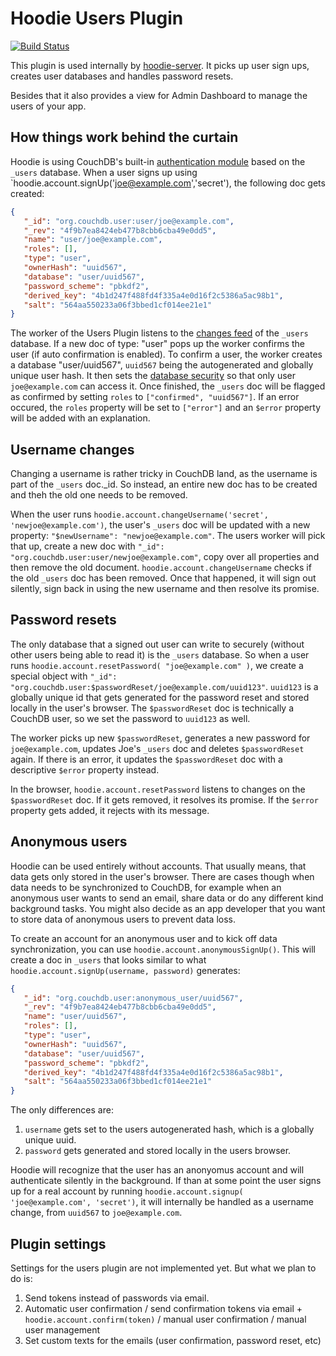 # Hoodie Users Plugin
[![Build Status](https://travis-ci.org/hoodiehq/worker-users.svg?branch=master)](https://travis-ci.org/hoodiehq/worker-users)

This plugin is used internally by [hoodie-server].
It picks up user sign ups, creates user databases and handles password resets.

Besides that it also provides a view for Admin Dashboard to manage the users of your app.


How things work behind the curtain
----------------------------------

Hoodie is using CouchDB's built-in [authentication module] based on the `_users` database.
When a user signs up using `hoodie.account.signUp('joe@example.com','secret'), the following
doc gets created:

```json
{
   "_id": "org.couchdb.user:user/joe@example.com",
   "_rev": "4f9b7ea8424eb477b8cbb6cba49e0dd5",
   "name": "user/joe@example.com",
   "roles": [],
   "type": "user",
   "ownerHash": "uuid567",
   "database": "user/uuid567",
   "password_scheme": "pbkdf2",
   "derived_key": "4b1d247f488fd4f335a4e0d16f2c5386a5ac98b1",
   "salt": "564aa550233a06f3bbed1cf014ee21e1"
}
```

The worker of the Users Plugin listens to the [changes feed] of the `_users` database. If
a new doc of type: "user" pops up the worker confirms the user (if auto confirmation is enabled).
To confirm a user, the worker creates a database "user/uuid567", `uuid567` being the autogenerated
and globally unique user hash. It then sets the [database security] so that only user `joe@example.com`
can access it. Once finished, the `_users` doc will be flagged as confirmed by setting `roles` to
`["confirmed", "uuid567"]`. If an error occured, the `roles` property will be set to `["error"]` and an
`$error` property will be added with an explanation.


Username changes
----------------

Changing a username is rather tricky in CouchDB land, as the username is part of the `_users` doc._id.
So instead, an entire new doc has to be created and theh the old one needs to be removed.

When the user runs `hoodie.account.changeUsername('secret', 'newjoe@example.com')`, the user's `_users` doc
will be updated with a new property: `"$newUsername": "newjoe@example.com"`. The users worker will pick that
up, create a new doc with `"_id": "org.couchdb.user:user/newjoe@example.com"`, copy over all properties and
then remove the old document. `hoodie.account.changeUsername` checks if the old `_users` doc has been removed.
Once that happened, it will sign out silently, sign back in using the new username and then resolve its promise.


Password resets
---------------

The only database that a signed out user can write to securely (without other users being able to read it)
is the `_users` database. So when a user runs `hoodie.account.resetPassword( "joe@example.com" )`, we create
a special object with `"_id": "org.couchdb.user:$passwordReset/joe@example.com/uuid123"`. `uuid123` is a globally unique id
that gets generated for the password reset and stored locally in the user's browser. The `$passwordReset` doc
is technically a CouchDB user, so we set the password to `uuid123` as well.

The worker picks up new `$passwordReset`, generates a new password for `joe@example.com`, updates Joe's `_users`
doc and deletes `$passwordReset` again. If there is an error, it updates the `$passwordReset` doc with a descriptive
`$error` property instead.

In the browser, `hoodie.account.resetPassword` listens to changes on the `$passwordReset` doc. If it gets removed,
it resolves its promise. If the `$error` property gets added, it rejects with its message.


Anonymous users
---------------

Hoodie can be used entirely without accounts. That usually means, that data gets only stored in the user's
browser. There are cases though when data needs to be synchronized to CouchDB, for example when an anonymous
user wants to send an email, share data or do any different kind background tasks. You might also decide as an
app developer that you want to store data of anonymous users to prevent data loss.

To create an account for an anonymous user and to kick off data synchronization, you can use
`hoodie.account.anonymousSignUp()`. This will create a doc in `_users` that looks similar to what
`hoodie.account.signUp(username, password)` generates:

```json
{
   "_id": "org.couchdb.user:anonymous_user/uuid567",
   "_rev": "4f9b7ea8424eb477b8cbb6cba49e0dd5",
   "name": "user/uuid567",
   "roles": [],
   "type": "user",
   "ownerHash": "uuid567",
   "database": "user/uuid567",
   "password_scheme": "pbkdf2",
   "derived_key": "4b1d247f488fd4f335a4e0d16f2c5386a5ac98b1",
   "salt": "564aa550233a06f3bbed1cf014ee21e1"
}
```

The only differences are:

1. `username` gets set to the users autogenerated hash, which is a globally unique uuid.
2. `password` gets generated and stored locally in the users browser.

Hoodie will recognize that the user has an anonyomus account and will authenticate silently
in the background. If than at some point the user signs up for a real account by running
`hoodie.account.signup( 'joe@example.com', 'secret')`, it will internally be handled as
a username change, from `uuid567` to `joe@example.com`.


Plugin settings
---------------

Settings for the users plugin are not implemented yet. But what we plan to do is:

1. Send tokens instead of passwords via email.
2. Automatic user confirmation / send confirmation tokens via email + `hoodie.account.confirm(token)` / manual user confirmation / manual user management
3. Set custom texts for the emails (user confirmation, password reset, etc)


  [hoodie-server]: https://github.com/hoodiehq/hoodie-server
  [authentication module]: http://wiki.apache.org/couchdb/Security_Features_Overview#Authentication_database
  [changes feed]: http://wiki.apache.org/couchdb/HTTP_database_API#Changes
  [database security]: http://wiki.apache.org/couchdb/Security_Features_Overview#Authorization
